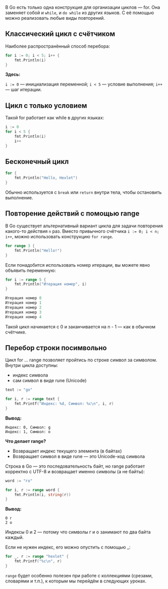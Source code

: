 В Go есть только одна конструкция для организации циклов — for. Она заменяет собой и `while`, и `do while` из других языков. С её помощью можно реализовать любые виды повторений.

## Классический цикл с счётчиком

Наиболее распространённый способ перебора:

```go
for i := 0; i < 5; i++ {
	fmt.Println(i)
}
```

**Здесь:**

`i := 0` — инициализация переменной;
`i < 5` — условие выполнения;
`i++` — шаг итерации.

## Цикл с только условием

Такой for работает как while в других языках:

```go
i := 0
for i < 5 {
	fmt.Println(i)
	i++
}
```

## Бесконечный цикл

```go
for {
	fmt.Println("Hello, Hexlet")
}
```

Обычно используется с `break` или `return` внутри тела, чтобы остановить выполнение.

## Повторение действий с помощью range

В Go существует альтернативный вариант цикла для задачи повторения какого-то действия `n` раз. Вместо привычного счётчика `i := 0; i < n; i++`, можно использовать конструкцию `for range`.

```go
for range 3 {
	fmt.Println("Hello!")
}
```

Если понадобится использовать номер итерации, вы можете явно объявить переменную:

```go
for i := range 5 {
	fmt.Println("Итерация номер", i)
}
```

```go
Итерация номер 0
Итерация номер 1
Итерация номер 2
Итерация номер 3
Итерация номер 4
```

Такой цикл начинается с 0 и заканчивается на n - 1 — как в обычном счётчике.

## Перебор строки посимвольно

Цикл for ... range позволяет пройтись по строке символ за символом. Внутри цикла доступны:

- индекс символа
- сам символ в виде rune (Unicode)

```go
text := "go"

for i, r := range text {
	fmt.Printf("Индекс: %d, Символ: %c\n", i, r)
}
```

**Вывод:**

```
Индекс: 0, Символ: g
Индекс: 1, Символ: o
```

**Что делает range?**

- Возвращает индекс текущего элемента (в байтах)
- Возвращает символ в виде rune — это Unicode-код символа

Строка в Go — это последовательность байт, но range работает корректно с UTF-8 и возвращает именно символы (а не байты):

```go
word := "го"

for i, r := range word {
	fmt.Println(i, string(r))
}
```

**Вывод:**

```
0 г
2 о
```

Индексы 0 и 2 — потому что символы г и о занимают по два байта каждый.

Если не нужен индекс, его можно опустить с помощью _:

```go
for _, r := range "hexlet" {
	fmt.Printf("%c\n", r)
}
```

`range` будет особенно полезен при работе с коллекциями (срезами, словарями и т.п.), к которым мы перейдём в следующих уроках.
